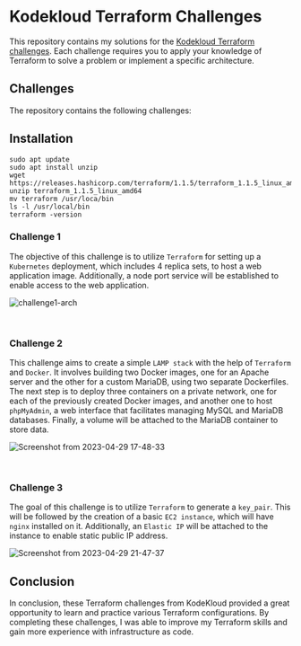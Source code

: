 # Kodekloud Terraform Challenges

This repository contains my solutions for the [Kodekloud Terraform challenges](https://kodekloud.com/courses/terraform-challenges/). Each challenge requires you to apply your knowledge of Terraform to solve a problem or implement a specific architecture.

## Challenges

The repository contains the following challenges:

## Installation

```
sudo apt update
sudo apt install unzip
wget https://releases.hashicorp.com/terraform/1.1.5/terraform_1.1.5_linux_amd64.zip 
unzip terraform_1.1.5_linux_amd64
mv terraform /usr/loca/bin
ls -l /usr/local/bin
terraform -version
```

### Challenge 1

The objective of this challenge is to utilize `Terraform` for setting up a `Kubernetes` deployment, which includes 4 replica sets, to host a web application image. Additionally, a node port service will be established to enable access to the web application.




![challenge1-arch](https://user-images.githubusercontent.com/47304558/235370343-14bcd604-8606-4645-a71b-55975ef43518.png)


<br>

### Challenge 2

This challenge aims to create a simple `LAMP stack` with the help of `Terraform` and `Docker`. It involves building two Docker images, one for an Apache server and the other for a custom MariaDB, using two separate Dockerfiles. The next step is to deploy three containers on a private network, one for each of the previously created Docker images, and another one to host `phpMyAdmin`, a web interface that facilitates managing MySQL and MariaDB databases. Finally, a volume will be attached to the MariaDB container to store data.

 


![Screenshot from 2023-04-29 17-48-33](https://user-images.githubusercontent.com/47304558/235370267-5a52bcb4-4d7e-4dcf-b2a9-3e8bb9f405a7.png)



<br>

### Challenge 3

The goal of this challenge is to utilize `Terraform` to generate a `key_pair`. This will be followed by the creation of a basic `EC2 instance`, which will have `nginx` installed on it. Additionally, an `Elastic IP` will be attached to the instance to enable static public IP address.

 

![Screenshot from 2023-04-29 21-47-37](https://user-images.githubusercontent.com/47304558/235370274-c0a4bc44-46ae-4d20-98b9-6390bbaf028f.png)


## Conclusion

In conclusion, these Terraform challenges from KodeKloud provided a great opportunity to learn and practice various Terraform configurations. By completing these challenges, I was able to improve my Terraform skills and gain more experience with infrastructure as code.
